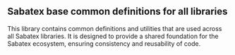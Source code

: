 ﻿## Sabatex base common definitions for all libraries
This library contains common definitions and utilities that are used across all Sabatex libraries. It is designed to provide a shared foundation for the Sabatex ecosystem, ensuring consistency and reusability of code.
